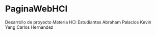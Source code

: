 # PaginaWebHCI
Desarrollo de proyecto Materia HCI 
Estudiantes 
Abraham Palacios
Kevin Yang
Carlos Hernandez
